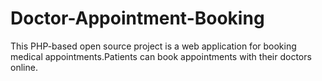 # Doctor-Appointment-Booking
This PHP-based open source project is a web application for booking medical appointments.Patients can book appointments with their doctors online. 
